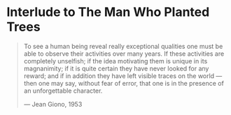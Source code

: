 # Interlude to The Man Who Planted Trees

> To see a human being reveal really exceptional
> qualities one must be able to observe their activities
> over many years. If these activities are completely
> unselfish; if the idea motivating them is unique in
> its magnanimity; if it is quite certain they have
> never looked for any reward; and if in addition
> they have left visible traces on the world — then
> one may say, without fear of error, that one is in
> the presence of an unforgettable character.
>
> — Jean Giono, 1953
